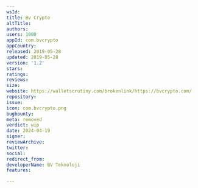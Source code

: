 ```yaml
---
wsId: 
title: Bv Crypto
altTitle: 
authors: 
users: 1000
appId: com.bvcrypto
appCountry: 
released: 2019-05-28
updated: 2019-05-28
version: '1.2'
stars: 
ratings: 
reviews: 
size: 
website: https://walletscrutiny.com/brokenlink/https://bvcrypto.com/
repository: 
issue: 
icon: com.bvcrypto.png
bugbounty: 
meta: removed
verdict: wip
date: 2024-04-19
signer: 
reviewArchive: 
twitter: 
social: 
redirect_from: 
developerName: BV Teknoloji
features: 

---
```


